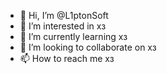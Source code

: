 - 👋 Hi, I’m @L1ptonSoft
- 👀 I’m interested in хз
- 🌱 I’m currently learning хз
- 💞️ I’m looking to collaborate on хз
- 📫 How to reach me хз

<!---
L1ptonSoft/L1ptonSoft is a ✨ special ✨ repository because its `README.md` (this file) appears on your GitHub profile.
You can click the Preview link to take a look at your changes.
--->
